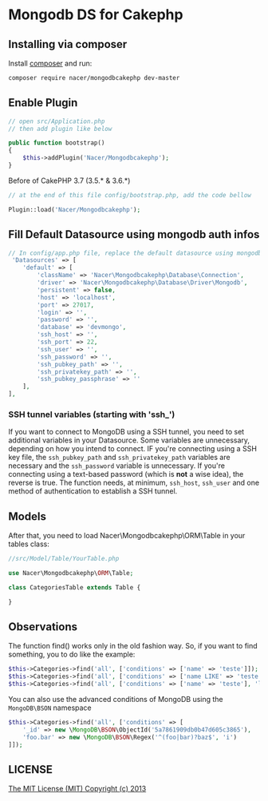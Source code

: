 Mongodb DS for Cakephp
========

## Installing via composer

Install [composer](http://getcomposer.org) and run:

```bash
composer require nacer/mongodbcakephp dev-master
```

## Enable Plugin

```php 
// open src/Application.php
// then add plugin like below

public function bootstrap()
{
    $this->addPlugin('Nacer/Mongodbcakephp');
}

```
Before of CakePHP 3.7 (3.5.* & 3.6.*)

```php 
// at the end of this file config/bootstrap.php, add the code bellow

Plugin::load('Nacer/Mongodbcakephp');

```

## Fill Default Datasource using mongodb auth infos

```php
// In config/app.php file, replace the default datasource using mongodb like below
 'Datasources' => [
    'default' => [
        'className' => 'Nacer\Mongodbcakephp\Database\Connection',
        'driver' => 'Nacer\Mongodbcakephp\Database\Driver\Mongodb',
        'persistent' => false,
        'host' => 'localhost',
        'port' => 27017,
        'login' => '',
        'password' => '',
        'database' => 'devmongo',
        'ssh_host' => '',
        'ssh_port' => 22,
        'ssh_user' => '',
        'ssh_password' => '',
        'ssh_pubkey_path' => '',
        'ssh_privatekey_path' => '',
        'ssh_pubkey_passphrase' => ''
    ],
],
```

### SSH tunnel variables (starting with 'ssh_')
If you want to connect to MongoDB using a SSH tunnel, you need to set additional variables in your Datasource. Some variables are unnecessary, depending on how you intend to connect. IF you're connecting using a SSH key file, the ```ssh_pubkey_path``` and ```ssh_privatekey_path``` variables are necessary and the ```ssh_password``` variable is unnecessary. If you're connecting using a text-based password (which is **not** a wise idea), the reverse is true. The function needs, at minimum, ```ssh_host```, ```ssh_user``` and one method of authentication to establish a SSH tunnel.

## Models
After that, you need to load Nacer\Mongodbcakephp\ORM\Table in your tables class:

```php
//src/Model/Table/YourTable.php

use Nacer\Mongodbcakephp\ORM\Table;

class CategoriesTable extends Table {

}
```

## Observations

The function find() works only in the old fashion way.
So, if you want to find something, you to do like the example:

```php
$this->Categories->find('all', ['conditions' => ['name' => 'teste']]);
$this->Categories->find('all', ['conditions' => ['name LIKE' => 'teste']]);
$this->Categories->find('all', ['conditions' => ['name' => 'teste'], 'limit' => 3]);
```

You can also use the advanced conditions of MongoDB using the `MongoDB\BSON` namespace

```php
$this->Categories->find('all', ['conditions' => [
    '_id' => new \MongoDB\BSON\ObjectId('5a7861909db0b47d605c3865'),
    'foo.bar' => new \MongoDB\BSON\Regex('^(foo|bar)?baz$', 'i')
]]);
```

## LICENSE

[The MIT License (MIT) Copyright (c) 2013](http://opensource.org/licenses/MIT)

